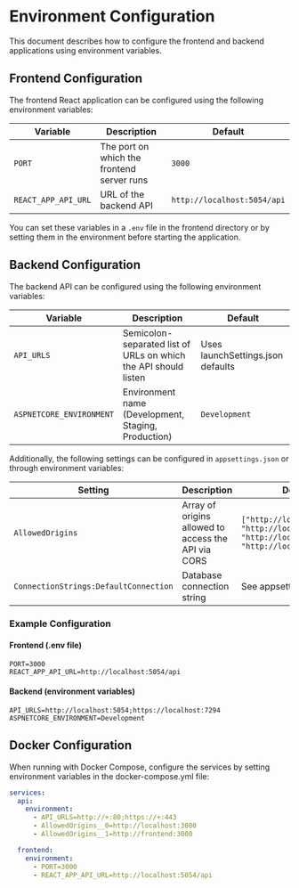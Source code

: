 # Environment Configuration

This document describes how to configure the frontend and backend applications using environment variables.

## Frontend Configuration

The frontend React application can be configured using the following environment variables:

| Variable | Description | Default |
|----------|-------------|---------|
| `PORT` | The port on which the frontend server runs | `3000` |
| `REACT_APP_API_URL` | URL of the backend API | `http://localhost:5054/api` |

You can set these variables in a `.env` file in the frontend directory or by setting them in the environment before starting the application.

## Backend Configuration

The backend API can be configured using the following environment variables:

| Variable | Description | Default |
|----------|-------------|---------|
| `API_URLS` | Semicolon-separated list of URLs on which the API should listen | Uses launchSettings.json defaults |
| `ASPNETCORE_ENVIRONMENT` | Environment name (Development, Staging, Production) | `Development` |

Additionally, the following settings can be configured in `appsettings.json` or through environment variables:

| Setting | Description | Default |
|---------|-------------|---------|
| `AllowedOrigins` | Array of origins allowed to access the API via CORS | `["http://localhost:3000", "http://localhost:3001", "http://localhost:3002", "http://localhost:3003"]` |
| `ConnectionStrings:DefaultConnection` | Database connection string | See appsettings.json |

### Example Configuration

#### Frontend (.env file)
```
PORT=3000
REACT_APP_API_URL=http://localhost:5054/api
```

#### Backend (environment variables)
```
API_URLS=http://localhost:5054;https://localhost:7294
ASPNETCORE_ENVIRONMENT=Development
```

## Docker Configuration

When running with Docker Compose, configure the services by setting environment variables in the docker-compose.yml file:

```yaml
services:
  api:
    environment:
      - API_URLS=http://+:80;https://+:443
      - AllowedOrigins__0=http://localhost:3000
      - AllowedOrigins__1=http://frontend:3000

  frontend:
    environment:
      - PORT=3000
      - REACT_APP_API_URL=http://localhost:5054/api
```
